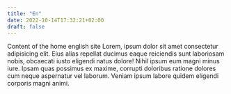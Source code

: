 ```yaml
---
title: "En"
date: 2022-10-14T17:32:21+02:00
draft: false
---
```


Content of the home english site
Lorem, ipsum dolor sit amet consectetur adipisicing elit. Eius alias repellat ducimus eaque reiciendis sunt laboriosam nobis, obcaecati iusto eligendi natus dolore! Nihil ipsum eum magni minus iure. Ipsam quas possimus ex maxime, corrupti doloribus ratione dolores cum neque aspernatur vel laborum. Veniam ipsum labore quidem eligendi corporis magni animi.